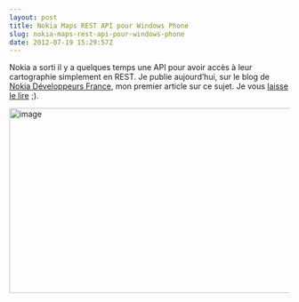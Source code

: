 ```yaml
---
layout: post
title: Nokia Maps REST API pour Windows Phone
slug: nokia-maps-rest-api-pour-windows-phone
date: 2012-07-19 15:29:57Z
---
```


<p>Nokia a sorti il y a quelques temps une API pour avoir accès à leur cartographie simplement en REST. Je publie aujourd’hui, sur le blog de <a href="http://www.nokiadevblog.fr">Nokia Développeurs France</a>, mon premier article sur ce sujet. Je vous <a href="http://www.nokiadevblog.fr/2012/07/windows-phone-utiliser-lapi-rest-nokia-maps-dans-vos-applications-windows-phone/">laisse le lire</a> ;).</p> <p><a href="http://www.nokiadevblog.fr/2012/07/windows-phone-utiliser-lapi-rest-nokia-maps-dans-vos-applications-windows-phone/"><img title="image" style="border-top: 0px; border-right: 0px; background-image: none; border-bottom: 0px; float: none; padding-top: 0px; padding-left: 0px; margin-left: auto; border-left: 0px; display: block; padding-right: 0px; margin-right: auto" border="0" alt="image" src="http://blog.maneu.net/wp-content/uploads/2012/07/image.png" width="575" height="333"></a></p>
